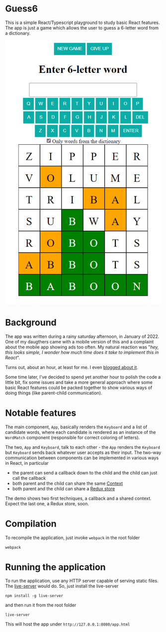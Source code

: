# Guess6

This is a simple React/Typescript playground to study basic React features. The app is just a game which allows the user to guess a 6-letter word from a dictionary. 

![guess6](guess6.png)

# Background

The app was written during a rainy saturday afternoon, in January of 2022. One of my daugthers came with a mobile version of this and a complaint about the mobile app
showing ads too often. My natural reaction was "*hey, this looks simple, I wonder how much time does it take to implement this in React*".

Turns out, about an hour, at least for me. I even [blogged about it](https://www.wiktorzychla.com/2022/02/guess6-in-react.html). 

Some time later, I've decided to spend yet another hour to polish the code a little bit, fix some issues and take a more general approach where some
basic React features could be packed together to show various ways of doing things (like parent-child communication).

# Notable features

The main component, `App`, basically renders the `Keyboard` and a list of candidate words, where each candidate is rendered as an instance of the `WordMatch` component (responsible for correct coloring of letters).

The two, `App` and `Keyboard`, talk to each other - the `App` renders the `Keyboard` but `Keyboard` sends back whatever user accepts as their input. The two-way communication
between components can be implemented in various ways in React, in particular

* the parent can send a callback down to the child and the child can just call the callback
* both parent and the child can share the same [Context](https://reactjs.org/docs/context.html)
* both parent and the child can share a [Redux store](https://redux.js.org/)

The demo shows two first techniques, a callback and a shared context. Expect the last one, a Redux store, soon.

# Compilation

To recompile the application, just invoke `webpack` in the root folder

```
webpack
```

# Running the application

To run the application, use any HTTP server capable of serving static files. The [live-server](https://github.com/tapio/live-server) would do. So, just install the live-server

```
npm install -g live-server
```

and then run it from the root folder

```
live-server
```

This will host the app under `http://127.0.0.1:8080/app.html`